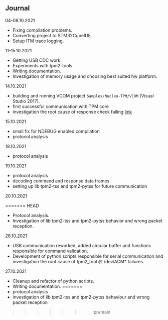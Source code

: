 ## Journal

04-08.10.2021

- Fixing compilation problems.
- Converting project to STM32CubeIDE.
- Setup ITM trace logging.

11-15.10.2021

- Getting USB CDC work.
- Experiments with tpm2-tools.
- Writing documentation.
- Investigation of memory usage and choosing best suited hw platform.

14.10.2021

- building and running VCOM project `Samples/Nucleo-TPM/VCOM`
(Visual Studio 2017).
- first successful communication with TPM core
- investigation the root cause of response check failing
[link](https://github.com/lpn-plant/ms-tpm-20-ref/blob/master/Samples/Nucleo-TPM/VCOM/VCOM-TPM/VCOM-TPM.cpp#L198)

15.10.2021

- small fix for NDEBUG enabled compilation
- protocol analysis

18.10.2021

- protocol analysis

19.10.2021

- protocol analysis
- decoding command and response data frames
- setting up lib tpm2-tss and tpm2-pytss for future communication

20.10.2021

<<<<<<< HEAD
- Protocol analysis.
- Investigation of lib tpm2-tss and tpm2-pytss behavior and wrong packet
reception.

26.10.2021

- USB communication reworked, added circular buffer and functions responsible
for command validation.
- Development of python scripts responsible for serial communication and
investigation the root cause of tpm2_tool @ /dev/ACM* failures.

27.10.2021
- Cleanup and refactor of python scripts.
- Writing documentation.
=======
- protocol analysis
- investigation of lib tpm2-tss and tpm2-pytss behaviour and wrong packet
reception
>>>>>>> lpn/main

